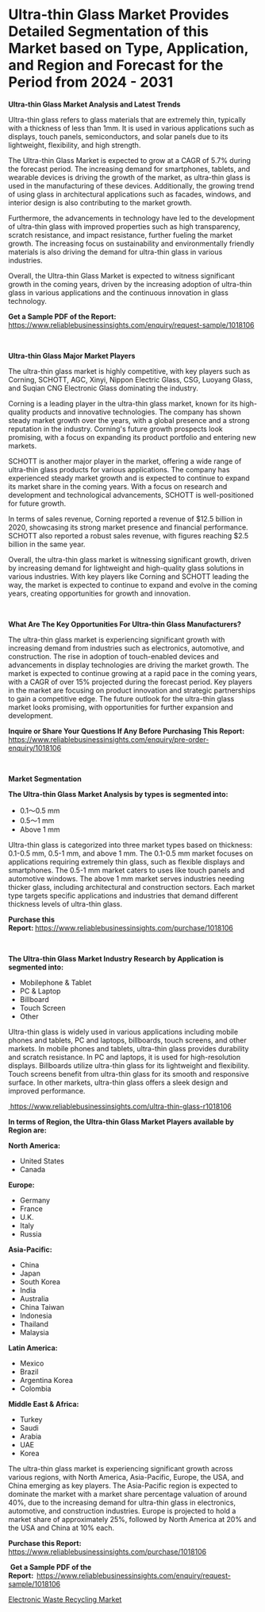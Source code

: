 <p><h1>Ultra-thin Glass Market Provides Detailed Segmentation of this Market based on Type, Application, and Region and Forecast for the Period from 2024 - 2031</h1></p><p><strong>Ultra-thin Glass Market Analysis and Latest Trends</strong></p>
<p><p>Ultra-thin glass refers to glass materials that are extremely thin, typically with a thickness of less than 1mm. It is used in various applications such as displays, touch panels, semiconductors, and solar panels due to its lightweight, flexibility, and high strength.</p><p>The Ultra-thin Glass Market is expected to grow at a CAGR of 5.7% during the forecast period. The increasing demand for smartphones, tablets, and wearable devices is driving the growth of the market, as ultra-thin glass is used in the manufacturing of these devices. Additionally, the growing trend of using glass in architectural applications such as facades, windows, and interior design is also contributing to the market growth.</p><p>Furthermore, the advancements in technology have led to the development of ultra-thin glass with improved properties such as high transparency, scratch resistance, and impact resistance, further fueling the market growth. The increasing focus on sustainability and environmentally friendly materials is also driving the demand for ultra-thin glass in various industries.</p><p>Overall, the Ultra-thin Glass Market is expected to witness significant growth in the coming years, driven by the increasing adoption of ultra-thin glass in various applications and the continuous innovation in glass technology.</p></p>
<p><strong>Get a Sample PDF of the Report:&nbsp;</strong> <a href="https://www.reliablebusinessinsights.com/enquiry/request-sample/1018106">https://www.reliablebusinessinsights.com/enquiry/request-sample/1018106</a></p>
<p>&nbsp;</p>
<p><strong>Ultra-thin Glass Major Market Players</strong></p>
<p><p>The ultra-thin glass market is highly competitive, with key players such as Corning, SCHOTT, AGC, Xinyi, Nippon Electric Glass, CSG, Luoyang Glass, and Suqian CNG Electronic Glass dominating the industry. </p><p>Corning is a leading player in the ultra-thin glass market, known for its high-quality products and innovative technologies. The company has shown steady market growth over the years, with a global presence and a strong reputation in the industry. Corning's future growth prospects look promising, with a focus on expanding its product portfolio and entering new markets.</p><p>SCHOTT is another major player in the market, offering a wide range of ultra-thin glass products for various applications. The company has experienced steady market growth and is expected to continue to expand its market share in the coming years. With a focus on research and development and technological advancements, SCHOTT is well-positioned for future growth.</p><p>In terms of sales revenue, Corning reported a revenue of $12.5 billion in 2020, showcasing its strong market presence and financial performance. SCHOTT also reported a robust sales revenue, with figures reaching $2.5 billion in the same year.</p><p>Overall, the ultra-thin glass market is witnessing significant growth, driven by increasing demand for lightweight and high-quality glass solutions in various industries. With key players like Corning and SCHOTT leading the way, the market is expected to continue to expand and evolve in the coming years, creating opportunities for growth and innovation.</p></p>
<p>&nbsp;</p>
<p><strong>What Are The Key Opportunities For Ultra-thin Glass Manufacturers?</strong></p>
<p><p>The ultra-thin glass market is experiencing significant growth with increasing demand from industries such as electronics, automotive, and construction. The rise in adoption of touch-enabled devices and advancements in display technologies are driving the market growth. The market is expected to continue growing at a rapid pace in the coming years, with a CAGR of over 15% projected during the forecast period. Key players in the market are focusing on product innovation and strategic partnerships to gain a competitive edge. The future outlook for the ultra-thin glass market looks promising, with opportunities for further expansion and development.</p></p>
<p><strong>Inquire or Share Your Questions If Any Before Purchasing This Report:</strong> <a href="https://www.reliablebusinessinsights.com/enquiry/pre-order-enquiry/1018106">https://www.reliablebusinessinsights.com/enquiry/pre-order-enquiry/1018106</a></p>
<p>&nbsp;</p>
<p><strong>Market Segmentation</strong></p>
<p><strong>The Ultra-thin Glass Market Analysis by types is segmented into:</strong></p>
<p><ul><li>0.1～0.5 mm</li><li>0.5～1 mm</li><li>Above 1 mm</li></ul></p>
<p><p>Ultra-thin glass is categorized into three market types based on thickness: 0.1-0.5 mm, 0.5-1 mm, and above 1 mm. The 0.1-0.5 mm market focuses on applications requiring extremely thin glass, such as flexible displays and smartphones. The 0.5-1 mm market caters to uses like touch panels and automotive windows. The above 1 mm market serves industries needing thicker glass, including architectural and construction sectors. Each market type targets specific applications and industries that demand different thickness levels of ultra-thin glass.</p></p>
<p><strong>Purchase this Report:&nbsp;</strong><a href="https://www.reliablebusinessinsights.com/purchase/1018106">https://www.reliablebusinessinsights.com/purchase/1018106</a></p>
<p>&nbsp;</p>
<p><strong>The Ultra-thin Glass Market Industry Research by Application is segmented into:</strong></p>
<p><ul><li>Mobilephone & Tablet</li><li>PC & Laptop</li><li>Billboard</li><li>Touch Screen</li><li>Other</li></ul></p>
<p><p>Ultra-thin glass is widely used in various applications including mobile phones and tablets, PC and laptops, billboards, touch screens, and other markets. In mobile phones and tablets, ultra-thin glass provides durability and scratch resistance. In PC and laptops, it is used for high-resolution displays. Billboards utilize ultra-thin glass for its lightweight and flexibility. Touch screens benefit from ultra-thin glass for its smooth and responsive surface. In other markets, ultra-thin glass offers a sleek design and improved performance.</p></p>
<p><a href="https://www.reliablebusinessinsights.com/ultra-thin-glass-r1018106">&nbsp;https://www.reliablebusinessinsights.com/ultra-thin-glass-r1018106</a></p>
<p><strong>In terms of Region, the Ultra-thin Glass Market Players available by Region are:</strong></p>
<p>
    <p> <strong> North America: </strong>
        <ul>
            <li>United States</li>
            <li>Canada</li>
        </ul>
        </p> 
    <p> <strong> Europe: </strong>
        <ul>
            <li>Germany</li>
            <li>France</li>
            <li>U.K.</li>
            <li>Italy</li>
            <li>Russia</li>
        </ul>
        </p> 
    <p> <strong> Asia-Pacific: </strong>
        <ul>
            <li>China</li>
            <li>Japan</li>
            <li>South Korea</li>
            <li>India</li>
            <li>Australia</li>
            <li>China Taiwan</li>
            <li>Indonesia</li>
            <li>Thailand</li>
            <li>Malaysia</li>
        </ul>
        </p> 
    <p> <strong> Latin America: </strong>
        <ul>
            <li>Mexico</li>
            <li>Brazil</li>
            <li>Argentina Korea</li>
            <li>Colombia</li>
        </ul>
        </p> 
    <p> <strong> Middle East & Africa: </strong>
        <ul>
            <li>Turkey</li>
            <li>Saudi</li>
            <li>Arabia</li>
            <li>UAE</li>
            <li>Korea</li>
        </ul>
    </p>
    </p>
<p><p>The ultra-thin glass market is experiencing significant growth across various regions, with North America, Asia-Pacific, Europe, the USA, and China emerging as key players. The Asia-Pacific region is expected to dominate the market with a market share percentage valuation of around 40%, due to the increasing demand for ultra-thin glass in electronics, automotive, and construction industries. Europe is projected to hold a market share of approximately 25%, followed by North America at 20% and the USA and China at 10% each.</p></p>
<p><strong>Purchase this Report: </strong><a href="https://www.reliablebusinessinsights.com/purchase/1018106">https://www.reliablebusinessinsights.com/purchase/1018106</a></p>
<p>&nbsp;<strong>Get a Sample PDF of the Report:&nbsp;&nbsp;</strong><a href="https://www.reliablebusinessinsights.com/enquiry/request-sample/1018106">https://www.reliablebusinessinsights.com/enquiry/request-sample/1018106</a></p>
<p><strong></strong></p>
<p><p><a href="https://github.com/indrystar/Market-Research-Report-List-3/blob/main/electronic-waste-recycling-market.md">Electronic Waste Recycling Market</a></p></p>